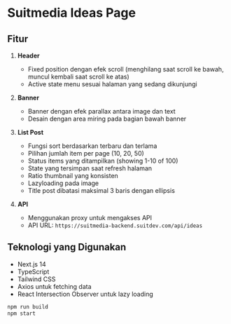 # Suitmedia Ideas Page
## Fitur

1. **Header**
   - Fixed position dengan efek scroll (menghilang saat scroll ke bawah, muncul kembali saat scroll ke atas)
   - Active state menu sesuai halaman yang sedang dikunjungi

2. **Banner**
   - Banner dengan efek parallax antara image dan text
   - Desain dengan area miring pada bagian bawah banner

3. **List Post**
   - Fungsi sort berdasarkan terbaru dan terlama
   - Pilihan jumlah item per page (10, 20, 50)
   - Status items yang ditampilkan (showing 1-10 of 100)
   - State yang tersimpan saat refresh halaman
   - Ratio thumbnail yang konsisten
   - Lazyloading pada image
   - Title post dibatasi maksimal 3 baris dengan ellipsis

4. **API**
   - Menggunakan proxy untuk mengakses API
   - API URL: `https://suitmedia-backend.suitdev.com/api/ideas`

## Teknologi yang Digunakan

- Next.js 14
- TypeScript
- Tailwind CSS
- Axios untuk fetching data
- React Intersection Observer untuk lazy loading


```bash
npm run build
npm start
```

